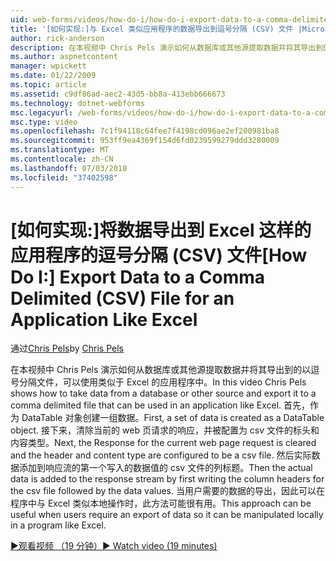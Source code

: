 ```yaml
---
uid: web-forms/videos/how-do-i/how-do-i-export-data-to-a-comma-delimited-csv-file-for-an-application-like-excel
title: '[如何实现:]与 Excel 类似应用程序的数据导出到逗号分隔 (CSV) 文件 |Microsoft Docs'
author: rick-anderson
description: 在本视频中 Chris Pels 演示如何从数据库或其他源提取数据并将其导出到的以逗号分隔文件，可在应用程序 li...
ms.author: aspnetcontent
manager: wpickett
ms.date: 01/22/2009
ms.topic: article
ms.assetid: c9df86ad-aec2-43d5-bb8a-413ebb666673
ms.technology: dotnet-webforms
msc.legacyurl: /web-forms/videos/how-do-i/how-do-i-export-data-to-a-comma-delimited-csv-file-for-an-application-like-excel
msc.type: video
ms.openlocfilehash: 7c1f94118c64fee7f4198cd096ae2ef200981ba8
ms.sourcegitcommit: 953ff9ea4369f154d6fd0239599279ddd3280009
ms.translationtype: MT
ms.contentlocale: zh-CN
ms.lasthandoff: 07/03/2018
ms.locfileid: "37402598"
---
```

<a name="how-do-i-export-data-to-a-comma-delimited-csv-file-for-an-application-like-excel"></a><span data-ttu-id="7d50c-103">[如何实现:]将数据导出到 Excel 这样的应用程序的逗号分隔 (CSV) 文件</span><span class="sxs-lookup"><span data-stu-id="7d50c-103">[How Do I:] Export Data to a Comma Delimited (CSV) File for an Application Like Excel</span></span>
====================
<span data-ttu-id="7d50c-104">通过[Chris Pels](https://twitter.com/chrispels)</span><span class="sxs-lookup"><span data-stu-id="7d50c-104">by [Chris Pels](https://twitter.com/chrispels)</span></span>

<span data-ttu-id="7d50c-105">在本视频中 Chris Pels 演示如何从数据库或其他源提取数据并将其导出到的以逗号分隔文件，可以使用类似于 Excel 的应用程序中。</span><span class="sxs-lookup"><span data-stu-id="7d50c-105">In this video Chris Pels shows how to take data from a database or other source and export it to a comma delimited file that can be used in an application like Excel.</span></span> <span data-ttu-id="7d50c-106">首先，作为 DataTable 对象创建一组数据。</span><span class="sxs-lookup"><span data-stu-id="7d50c-106">First, a set of data is created as a DataTable object.</span></span> <span data-ttu-id="7d50c-107">接下来，清除当前的 web 页请求的响应，并被配置为 csv 文件的标头和内容类型。</span><span class="sxs-lookup"><span data-stu-id="7d50c-107">Next, the Response for the current web page request is cleared and the header and content type are configured to be a csv file.</span></span> <span data-ttu-id="7d50c-108">然后实际数据添加到响应流的第一个写入的数据值的 csv 文件的列标题。</span><span class="sxs-lookup"><span data-stu-id="7d50c-108">Then the actual data is added to the response stream by first writing the column headers for the csv file followed by the data values.</span></span> <span data-ttu-id="7d50c-109">当用户需要的数据的导出，因此可以在程序中与 Excel 类似本地操作时，此方法可能很有用。</span><span class="sxs-lookup"><span data-stu-id="7d50c-109">This approach can be useful when users require an export of data so it can be manipulated locally in a program like Excel.</span></span>

[<span data-ttu-id="7d50c-110">&#9654;观看视频 （19 分钟）</span><span class="sxs-lookup"><span data-stu-id="7d50c-110">&#9654; Watch video (19 minutes)</span></span>](https://channel9.msdn.com/Blogs/ASP-NET-Site-Videos/how-do-i-export-data-to-a-comma-delimited-csv-file-for-an-application-like-excel)
